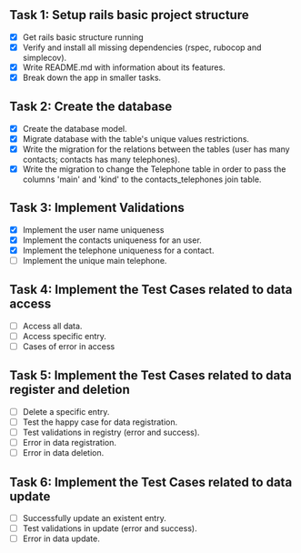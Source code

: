 # 

## Task 1: Setup rails basic project structure
- [X] Get rails basic structure running
- [X] Verify and install all missing dependencies (rspec, rubocop and simplecov).
- [X] Write README.md with information about its features.
- [X] Break down the app in smaller tasks.

## Task 2: Create the database
- [X] Create the database model.
- [X] Migrate database with the table's unique values restrictions.
- [X] Write the migration for the relations between the tables (user has many contacts; contacts has many telephones).
- [X] Write the migration to change the Telephone table in order to pass the columns 'main' and 'kind' to the contacts_telephones join table.

## Task 3: Implement Validations
- [X] Implement the user name uniqueness
- [X] Implement the contacts uniqueness for an user.
- [X] Implement the telephone uniqueness for a contact.
- [ ] Implement the unique main telephone.

## Task 4: Implement the Test Cases related to data access
- [ ] Access all data.
- [ ] Access specific entry.
- [ ] Cases of error in access

## Task 5: Implement the Test Cases related to data register and deletion
- [ ] Delete a specific entry.
- [ ] Test the happy case for data registration.
- [ ] Test validations in registry (error and success).
- [ ] Error in data registration.
- [ ] Error in data deletion.

## Task 6: Implement the Test Cases related to data update
- [ ] Successfully update an existent entry.
- [ ] Test validations in update (error and success).
- [ ] Error in data update.

